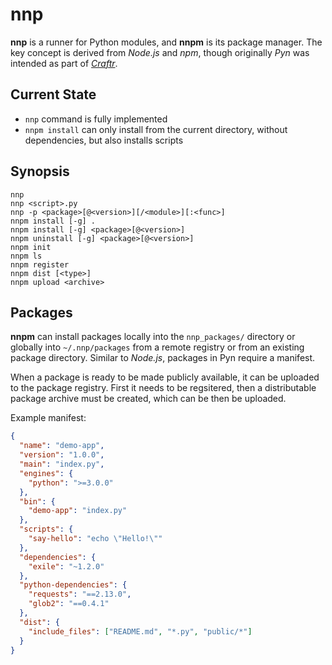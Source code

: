 # nnp

**nnp** is a runner for Python modules, and **nnpm** is its package manager.
The key concept is derived from *Node.js* and *npm*, though originally *Pyn*
was intended as part of *[Craftr]*.

  [Craftr]: https://craftr.net

## Current State

- `nnp` command is fully implemented
- `nnpm install` can only install from the current directory, without
  dependencies, but also installs scripts

## Synopsis

    nnp
    nnp <script>.py
    nnp -p <package>[@<version>][/<module>][:<func>]
    nnpm install [-g] .
    nnpm install [-g] <package>[@<version>]
    nnpm uninstall [-g] <package>[@<version>]
    nnpm init
    nnpm ls
    nnpm register
    nnpm dist [<type>]
    nnpm upload <archive>

## Packages

**nnpm** can install packages locally into the `nnp_packages/` directory or
globally into `~/.nnp/packages` from a remote registry or from an existing
package directory. Similar to *Node.js*, packages in Pyn require a manifest.

When a package is ready to be made publicly available, it can be uploaded to
the package registry. First it needs to be regsitered, then a distributable
package archive must be created, which can be then be uploaded.

Example manifest:

```json
{
  "name": "demo-app",
  "version": "1.0.0",
  "main": "index.py",
  "engines": {
    "python": ">=3.0.0"
  },
  "bin": {
    "demo-app": "index.py"
  },
  "scripts": {
    "say-hello": "echo \"Hello!\""
  },
  "dependencies": {
    "exile": "~1.2.0"
  },
  "python-dependencies": {
    "requests": "==2.13.0",
    "glob2": "==0.4.1"
  },
  "dist": {
    "include_files": ["README.md", "*.py", "public/*"]
  }
}
```
